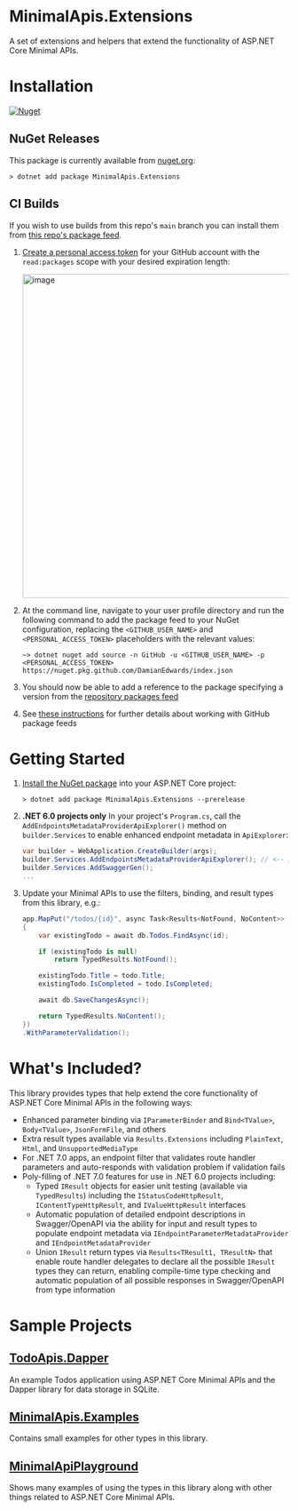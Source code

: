 # MinimalApis.Extensions
A set of extensions and helpers that extend the functionality of ASP.NET Core Minimal APIs.

# Installation
[![Nuget](https://img.shields.io/nuget/v/MinimalApis.Extensions)](https://www.nuget.org/packages/MinimalApis.Extensions/)

## NuGet Releases
This package is currently available from [nuget.org](https://www.nuget.org/packages/MinimalApis.Extensions/):

``` console
> dotnet add package MinimalApis.Extensions
```

## CI Builds
If you wish to use builds from this repo's `main` branch you can install them from [this repo's package feed](https://github.com/DamianEdwards/MinimalApis.Extensions/packages/1064549).

1. [Create a personal access token](https://github.com/settings/tokens/new) for your GitHub account with the `read:packages` scope with your desired expiration length:
    
    [<img width="583" alt="image" src="https://user-images.githubusercontent.com/249088/160220117-7e79822e-a18a-445c-89ff-b3d9ca84892f.png">](https://github.com/settings/tokens/new)
1. At the command line, navigate to your user profile directory and run the following command to add the package feed to your NuGet configuration, replacing the `<GITHUB_USER_NAME>` and `<PERSONAL_ACCESS_TOKEN>` placeholders with the relevant values:
    ``` shell
    ~> dotnet nuget add source -n GitHub -u <GITHUB_USER_NAME> -p <PERSONAL_ACCESS_TOKEN> https://nuget.pkg.github.com/DamianEdwards/index.json
    ```
1. You should now be able to add a reference to the package specifying a version from the [repository packages feed](https://github.com/DamianEdwards/MinimalApis.Extensions/packages/1064549)
1. See [these instructions](https://docs.github.com/en/packages/working-with-a-github-packages-registry/working-with-the-nuget-registry) for further details about working with GitHub package feeds

# Getting Started
1. [Install the NuGet package](#installation) into your ASP.NET Core project:
    ``` shell
    > dotnet add package MinimalApis.Extensions --prerelease
    ```
1. **.NET 6.0 projects only** In your project's `Program.cs`, call the `AddEndpointsMetadataProviderApiExplorer()` method on `builder.Services` to enable enhanced endpoint metadata in `ApiExplorer`:
    ``` c#
    var builder = WebApplication.CreateBuilder(args);
    builder.Services.AddEndpointsMetadataProviderApiExplorer(); // <-- Add this line in .NET 6.0 projects
    builder.Services.AddSwaggerGen();
    ...
    ```
1. Update your Minimal APIs to use the filters, binding, and result types from this library, e.g.:
    ``` c#
    app.MapPut("/todos/{id}", async Task<Results<NotFound, NoContent>> (int id, Todo todo, TodoDb db) =>
    {
        var existingTodo = await db.Todos.FindAsync(id);

        if (existingTodo is null)
            return TypedResults.NotFound();

        existingTodo.Title = todo.Title;
        existingTodo.IsCompleted = todo.IsCompleted;

        await db.SaveChangesAsync();

        return TypedResults.NoContent();
    })
    .WithParameterValidation();
    ```

# What's Included?
This library provides types that help extend the core functionality of ASP.NET Core Minimal APIs in the following ways:
- Enhanced parameter binding via `IParameterBinder` and `Bind<TValue>`, `Body<TValue>`, `JsonFormFile`, and others
- Extra result types available via `Results.Extensions` including `PlainText`, `Html`, and `UnsupportedMediaType`
- For .NET 7.0 apps, an endpoint filter that validates route handler parameters and auto-responds with validation problem if validation fails 
- Poly-filling of .NET 7.0 features for use in .NET 6.0 projects including:
  - Typed `IResult` objects for easier unit testing (available via `TypedResults`) including the `IStatusCodeHttpResult`, `IContentTypeHttpResult`, and `IValueHttpResult` interfaces
  - Automatic population of detailed endpoint descriptions in Swagger/OpenAPI via the ability for input and result types to populate endpoint metadata via `IEndpointParameterMetadataProvider` and `IEndpointMetadataProvider`
  - Union `IResult` return types via `Results<TResult1, TResultN>` that enable route handler delegates to declare all the possible `IResult` types they can return, enabling compile-time type checking and automatic population of all possible responses in Swagger/OpenAPI from type information

# Sample Projects
## [TodoApis.Dapper](https://github.com/DamianEdwards/MinimalApis.Extensions/tree/main/samples/TodosApi.Dapper)
An example Todos application using ASP.NET Core Minimal APIs and the Dapper library for data storage in SQLite.

## [MinimalApis.Examples](https://github.com/DamianEdwards/MinimalApis.Extensions/tree/main/samples/MinimalApis.Examples)
Contains small examples for other types in this library.

## [MinimalApiPlayground](https://github.com/DamianEdwards/MinimalApiPlayground)
Shows many examples of using the types in this library along with other things related to ASP.NET Core Minimal APIs.

